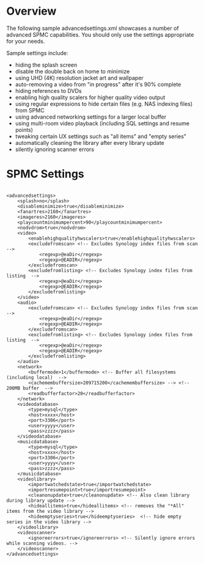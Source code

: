 # Overview
The following sample advancedsettings.xml showcases a number of advanced SPMC capabilities. You should only use the settings appropriate for your needs.

Sample settings include:

* hiding the splash screen
* disable the double back on home to minimize
* using UHD (4K) resolution jacket art and wallpaper
* auto-removing a video from "in progress" after it's 90% complete
* hiding references to DVDs
* enabling high quality scalers for higher quality video output
* using regular expressions to hide certain files (e.g. NAS indexing files) from SPMC
* using advanced networking settings for a larger local buffer
* using multi-room video playback (including SQL settings and resume points)
* tweaking certain UX settings such as "all items" and "empty series"
* automatically cleaning the library after every library update
* silently ignoring scanner errors


# SPMC Settings
```

<advancedsettings>
	<splash>no</splash>
    <disableminimize>true</disableminimize>
    <fanartres>2160</fanartres>
	<imageres>2160</imageres>
	<playcountminimumpercent>90</playcountminimumpercent>
	<nodvdrom>true</nodvdrom>
	<video>
	    <enablehighqualityhwscalers>true</enablehighqualityhwscalers>
		<excludefromscan> <!-- Excludes Synology index files from scan  -->
			<regexp>@eaDir</regexp>
			<regexp>@EADIR</regexp>
		</excludefromscan>
		<excludefromlisting> <!-- Excludes Synology index files from listing  -->
			<regexp>@eaDir</regexp>
			<regexp>@EADIR</regexp>
		</excludefromlisting>
	</video>
	<audio>
		<excludefromscan> <!-- Excludes Synology index files from scan  -->
			<regexp>@eaDir</regexp>
			<regexp>@EADIR</regexp>
		</excludefromscan>
		<excludefromlisting> <!-- Excludes Synology index files from listing  -->
			<regexp>@eaDir</regexp>
			<regexp>@EADIR</regexp>
		</excludefromlisting>
	</audio>
	<network>
   		<buffermode>1</buffermode> <!-- Buffer all filesystems (including local)  -->
   		<cachemembuffersize>209715200</cachemembuffersize> --> <!-- 200MB buffer  -->
	    <readbufferfactor>20</readbufferfactor>
	</network>
    <videodatabase>
        <type>mysql</type>
        <host>xxxx</host>
        <port>3306</port>
        <user>yyyy</user>
        <pass>zzzz</pass>
    </videodatabase> 
    <musicdatabase>
        <type>mysql</type>
        <host>xxxx</host>
        <port>3306</port>
        <user>yyyy</user>
        <pass>zzzz</pass>
    </musicdatabase>
	<videolibrary>
		<importwatchedstate>true</importwatchedstate>
		<importresumepoint>true</importresumepoint>
  		<cleanonupdate>true</cleanonupdate> <!-- Also clean library during library update -->
		<hideallitems>true</hideallitems> <!-- removes the "*All" items from the video library -->
   		<hideemptyseries>true</hideemptyseries>  <!-- hide empty series in the video library -->
	</videolibrary>
	<videoscanner>
   		<ignoreerrors>true</ignoreerrors> <!-- Silently ignore errors while scanning videos. -->
	</videoscanner>
</advancedsettings>
```

